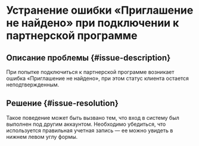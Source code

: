# Устранение ошибки «Приглашение не найдено» при подключении к партнерской программе


## Описание проблемы {#issue-description}

При попытке подключиться к партнерской программе возникает ошибка «Приглашение не найдено», при этом статус клиента остается неподтвержденным.

## Решение {#issue-resolution}

Такое поведение может быть вызвано тем, что вход в систему был выполнен под другим аккаунтом. Необходимо убедиться, что используется правильная учетная запись — ее можно увидеть в нижнем левом углу формы.
